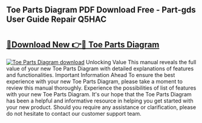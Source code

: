 ## Toe Parts Diagram PDF Download Free - Part-gds User Guide Repair Q5HAC

# <h2><a href="http://dfho8ce.blite.top/?on=Toe+Parts+Diagram">🔗Download New 👉🔴 Toe Parts Diagram</a></h2>

[![Toe Parts Diagram download](https://i.imgur.com/lujVjoI.png)](http://dfho8ce.blite.top/?on=Toe+Parts+Diagram)
Unlocking Value This manual reveals the full value of your new Toe Parts Diagram with detailed explanations of features and functionalities. Important Information Ahead To ensure the best experience with your new Toe Parts Diagram, please take a moment to review this manual thoroughly. Experience the possibilities of list of features with your new Toe Parts Diagram. It's our hope that the Toe Parts Diagram has been a helpful and informative resource in helping you get started with your new product. Should you require any assistance or clarification, please do not hesitate to contact our customer support team.

